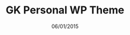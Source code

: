 ---
title: GK Personal WP Theme
date: 06/01/2015
categories: 
  - WordPress Themes
tags:
  - HTML
  - CSS
  - JavaScript
  - PHP
images: /assets/20220328171649-screencapture-file-C-Users-kerem-Desktop-gk-gk-index-html-2022-03-28-17_16_06.jpg
madefor: https://www.gokhankara.net
preview:
  - icon: fas fa-archive
    label: Index
    url: https://kkerem.com/project/gk
  - icon: fas fa-archive
    label: Project
    url: https://kkerem.com/project/gk/project.html
  - icon: fas fa-archive
    label: About
    url: https://kkerem.com/project/gk/about.html
download:
  - icon: fab fa-archive
    label: HTML
    url: https://kkerem.com/project/gk/archive.rar
---